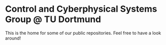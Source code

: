 # Control and Cyberphysical Systems Group @ TU Dortmund

This is the home for some of our public repositories. Feel free to have a look around!
